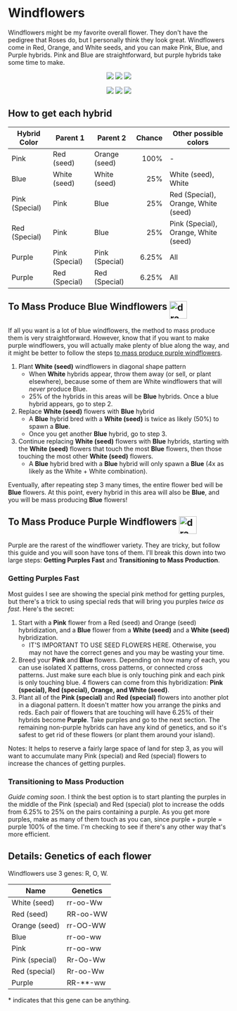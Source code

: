 # Windflowers

Windflowers might be my favorite overall flower.  They don't have the pedigree that Roses do, but I personally think they look great.  Windflowers come in Red, Orange, and White seeds, and you can make Pink, Blue, and Purple hybrids.  Pink and Blue are straightforward, but purple hybrids take some time to make.  

<center>

![](https://i.imgur.com/GhAZwA3.png)  ![](https://i.imgur.com/IHMXUnA.png) ![](https://i.imgur.com/iraeQHv.png)

![](https://i.imgur.com/0KiHi1e.png)  ![](https://i.imgur.com/F5W0X0b.png) ![](https://i.imgur.com/lxv3v8f.png)

</center>

## How to get each hybrid

<center>

| Hybrid Color   | Parent 1       | Parent 2       | Chance | Other possible colors                |
|----------------|----------------|----------------|-------:|--------------------------------------|
| Pink           | Red (seed)     | Orange (seed)  | 100%   | -                                    |
| Blue           | White (seed)   | White (seed)   | 25%    | White (seed), White                  |
| Pink (Special) | Pink           | Blue           | 25%    | Red (Special), Orange, White (seed)  |
| Red (Special)  | Pink           | Blue           | 25%    | Pink (Special), Orange, White (seed) |
| Purple         | Pink (Special) | Pink (Special) | 6.25%  | All                                  |
| Purple         | Red (Special)  | Red (Special)  | 6.25%  | All                                  |

</center>

## To Mass Produce Blue Windflowers <img src="https://i.imgur.com/F5W0X0b.png" alt="drawing" height="40" align="top"/>

If all you want is a lot of blue windflowers, the method to mass produce them is very straightforward.  However, know that if you want to make purple windflowers, you will actually make plenty of blue along the way, and it might be better to follow the steps [to mass produce purple windflowers](windflowers.md#to-mass-produce-purple-windflowers).  

1. Plant **White (seed)** windflowers in diagonal shape pattern
    - When **White** hybrids appear, throw them away (or sell, or plant elsewhere), because some of them are White windflowers that will *never* produce Blue.  
    - 25% of the hybrids in this areas will be **Blue** hybrids. Once a blue hybrid appears, go to step 2. 
2. Replace **White (seed)** flowers with **Blue** hybrid
    - A **Blue** hybrid bred with a **White (seed)** is twice as likely (50%) to spawn a **Blue**.
    - Once you get another **Blue** hybrid, go to step 3.
3. Continue replacing **White (seed)** flowers with **Blue** hybrids, starting with the **White (seed)** flowers that touch the most **Blue** flowers, then those touching the most other **White (seed)** flowers.  
    - A **Blue** hybrid bred with a **Blue** hybrid will only spawn a **Blue** (4x as likely as the White + White combination).

Eventually, after repeating step 3 many times, the entire flower bed will be **Blue** flowers.  At this point, every hybrid in this area will also be **Blue**, and you will be mass producing **Blue** flowers!

## To Mass Produce Purple Windflowers <img src="https://i.imgur.com/lxv3v8f.png" alt="drawing" height="40" align="top"/>

Purple are the rarest of the windflower variety.  They are tricky, but follow this guide and you will soon have tons of them.  I'll break this down into two large steps: **Getting Purples Fast** and **Transitioning to Mass Production**.  

### Getting Purples Fast

Most guides I see are showing the special pink method for getting purples, but there's a trick to using special reds that will bring you purples *twice as fast*.  Here's the secret:

1. Start with a **Pink** flower from a Red (seed) and Orange (seed) hybridization, and a **Blue** flower from a **White (seed)** and a **White (seed)** hybridization. 
    - IT'S IMPORTANT TO USE SEED FLOWERS HERE.  Otherwise, you may not have the correct genes and you may be wasting your time.  
2. Breed your **Pink** and **Blue** flowers.  Depending on how many of each, you can use isolated X patterns, cross patterns, or connected cross patterns.  Just make sure each blue is only touching pink and each pink is only touching blue.  4 flowers can come from this hybridization: **Pink (special), Red (special), Orange, and White (seed)**.  
3. Plant all of the **Pink (special)** and **Red (special)** flowers into another plot in a diagonal pattern.  It doesn't matter how you arrange the pinks and reds.  Each pair of flowers that are touching will have 6.25% of their hybrids become **Purple**.  Take purples and go to the next section.  The remaining non-purple hybrids can have any kind of genetics, and so it's safest to get rid of these flowers (or plant them around your island).  

<!-- TODO: Add percentages of other hybrids in case people care about those -->

Notes: It helps to reserve a fairly large space of land for step 3, as you will want to accumulate many Pink (special) and Red (special) flowers to increase the chances of getting purples.  


### Transitioning to Mass Production

*Guide coming soon*.  I think the best option is to start planting the purples in the middle of the Pink (special) and Red (special) plot to increase the odds from 6.25% to 25% on the pairs containing a purple.  As you get more purples, make as many of them touch as you can, since purple + purple = purple 100% of the time.  I'm checking to see if there's any other way that's more efficient.  

## Details: Genetics of each flower

Windflowers use 3 genes: R, O, W.  

<center>

| Name           | Genetics |
|----------------|----------|
| White (seed)   | rr-oo-Ww |
| Red (seed)     | RR-oo-WW |
| Orange (seed)  | rr-OO-WW |
| Blue           | rr-oo-ww |
| Pink           | rr-oo-ww |
| Pink (special) | Rr-Oo-Ww |
| Red (special)  | Rr-oo-Ww |
| Purple         | RR-**-ww |

</center>

\* indicates that this gene can be anything.  
